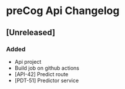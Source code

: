 # preCog Api Changelog
<!-- All notable changes to this project will be documented in this file.

The format is based on [Keep a Changelog](https://keepachangelog.com/en/1.0.0/),
and this project adheres to [Semantic Versioning](https://semver.org/spec/v2.0.0.html). -->

<!-- [Unreleased]
### Added
### Changed
### Deprecated
### Removed
### Fixed
### Security
-->

## [Unreleased]

### Added
- Api project
- Build job on github actions
- [API-42] Predict route
- [PDT-51] Predictor service